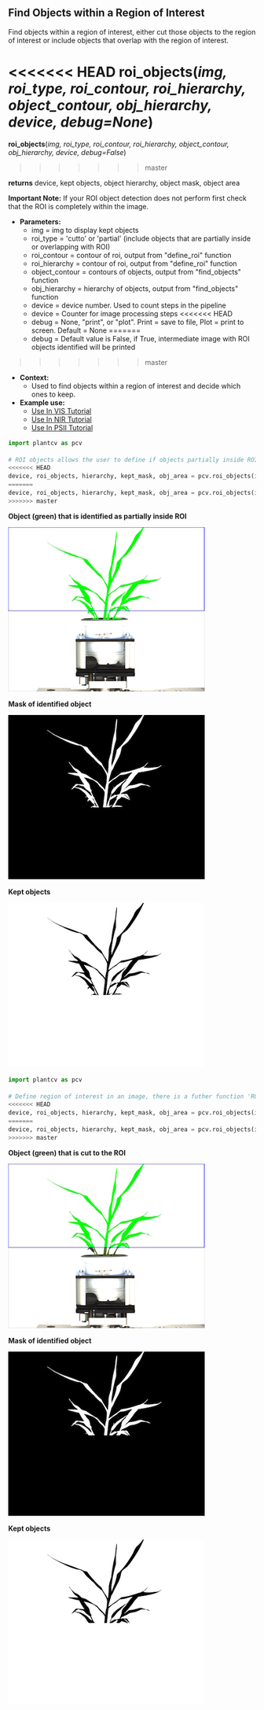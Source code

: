 ## Find Objects within a Region of Interest

Find objects within a region of interest, either cut those objects to the region of interest 
or include objects that overlap with the region of interest.

<<<<<<< HEAD
**roi_objects**(*img, roi_type, roi_contour, roi_hierarchy, object_contour, obj_hierarchy, device, debug=None*)
=======
**roi_objects**(*img, roi_type, roi_contour, roi_hierarchy, object_contour, obj_hierarchy, device, debug=False*)
>>>>>>> master

**returns** device, kept objects, object hierarchy, object mask, object area

**Important Note:** If your ROI object detection does not perform first check that the ROI is 
completely within the image.

- **Parameters:**
    - img = img to display kept objects
    - roi_type = 'cutto' or 'partial' (include objects that are partially inside or overlapping with ROI)
    - roi_contour = contour of roi, output from "define_roi" function
    - roi_hierarchy = contour of roi, output from "define_roi" function
    - object_contour = contours of objects, output from "find_objects" function 
    - obj_hierarchy = hierarchy of objects, output from "find_objects" function
    - device = device number.  Used to count steps in the pipeline
    - device = Counter for image processing steps
<<<<<<< HEAD
    - debug = None, "print", or "plot". Print = save to file, Plot = print to screen. Default = None
=======
    - debug = Default value is False, if True, intermediate image with ROI objects identified will be printed 
>>>>>>> master
- **Context:**
    - Used to find objects within a region of interest and decide which ones to keep.
- **Example use:**
    - [Use In VIS Tutorial](vis_tutorial.md)
    - [Use In NIR Tutorial](nir_tutorial.md)
    - [Use In PSII Tutorial](psII_tutorial.md) 

```python
import plantcv as pcv

# ROI objects allows the user to define if objects partially inside ROI are included or if objects are cut to ROI.
<<<<<<< HEAD
device, roi_objects, hierarchy, kept_mask, obj_area = pcv.roi_objects(img, 'partial', roi, roi_hierarchy, objects, obj_hierarchy, device, debug="print")
=======
device, roi_objects, hierarchy, kept_mask, obj_area = pcv.roi_objects(img, 'partial', roi, roi_hierarchy, objects, obj_hierarchy, device, debug=True)
>>>>>>> master
```

**Object (green) that is identified as partially inside ROI**

![Screenshot](img/documentation_images/roi_objects/obj_on_img1.jpg)

**Mask of identified object**

![Screenshot](img/documentation_images/roi_objects/mask1.jpg)

**Kept objects**

![Screenshot](img/documentation_images/roi_objects/kept_objects1.jpg)

```python
import plantcv as pcv

# Define region of interest in an image, there is a futher function 'ROI Objects' that allows the user to define if you want to include objects partially inside ROI or if you want to do cut objects to ROI.
<<<<<<< HEAD
device, roi_objects, hierarchy, kept_mask, obj_area = pcv.roi_objects(img, 'cutto', roi, roi_hierarchy, objects, obj_hierarchy, device, debug="print")
=======
device, roi_objects, hierarchy, kept_mask, obj_area = pcv.roi_objects(img, 'cutto', roi, roi_hierarchy, objects, obj_hierarchy, device, debug=True)
>>>>>>> master
```

**Object (green) that is cut to the ROI**

![Screenshot](img/documentation_images/roi_objects/obj_on_img2.jpg)

**Mask of identified object**

![Screenshot](img/documentation_images/roi_objects/mask2.jpg)

**Kept objects**

![Screenshot](img/documentation_images/roi_objects/kept_objects2.jpg)
